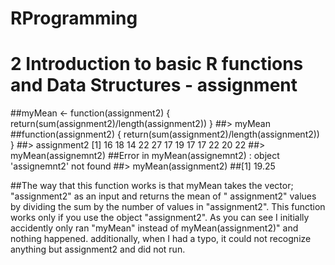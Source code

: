 # RProgramming
# 2 Introduction to basic R functions and Data Structures - assignment
##myMean <- function(assignment2) { return(sum(assignment2)/length(assignment2)) }
##> myMean
##function(assignment2) { return(sum(assignment2)/length(assignment2)) }
##> assignment2
 [1] 16 18 14 22 27 17 19 17 17 22 20 22
##> myMean(assignemnt2)
##Error in myMean(assignemnt2) : object 'assignemnt2' not found
##> myMean(assignment2)
##[1] 19.25

##The way that this function works is that myMean takes the vector; "assignment2" as an input and returns the mean of " assignment2" values 
by dividing the sum by the number of values in "assignment2". This function works only if you use the object "assignment2". As you can see I initially 
accidently only ran "myMean" instead of myMean(assignment2)" 
and nothing happened. additionally, when I had a typo, it could not recognize anything but assignment2 and did not run.
